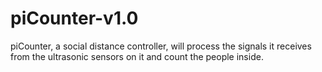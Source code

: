 # piCounter-v1.0
piCounter, a social distance controller, will process the signals it receives from the ultrasonic sensors on it and count the people inside.
